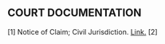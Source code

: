 ## COURT DOCUMENTATION

[1] Notice of Claim; Civil Jurisdiction. [Link.](https://docs.google.com/document/d/1PPFrUIp_s7zwCWekN99DwAIYbpE4tvEIgKGJshFDPd4/edit?usp=sharing)
[2] 
